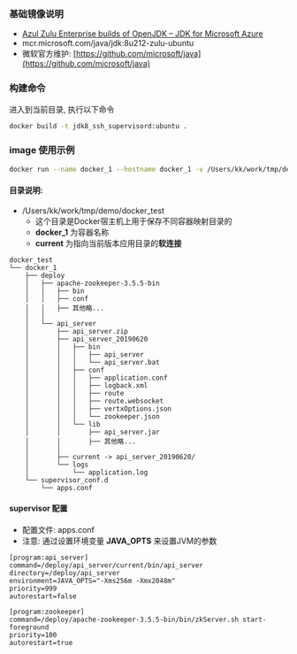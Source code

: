 ### 基础镜像说明
* [Azul Zulu Enterprise builds of OpenJDK – JDK for Microsoft Azure](https://hub.docker.com/_/microsoft-java-jdk)
* mcr.microsoft.com/java/jdk:8u212-zulu-ubuntu
* 微软官方维护: [https://github.com/microsoft/java](https://github.com/microsoft/java)

### 构建命令
进入到当前目录, 执行以下命令
```bash
docker build -t jdk8_ssh_supervisord:ubuntu .
```

### image 使用示例
```bash
docker run --name docker_1 --hostname docker_1 -v /Users/kk/work/tmp/demo/docker_test/docker_1/deploy:/deploy -v /Users/kk/work/tmp/demo/docker_test/docker_1/supervisor_conf.d:/etc/supervisor/conf.d -p 10001:22 -p 9000:9000 -d jdk8_ssh_supervisord:ubuntu
``` 

#### 目录说明:
* /Users/kk/work/tmp/demo/docker_test
    * 这个目录是Docker宿主机上用于保存不同容器映射目录的
    * **docker_1** 为容器名称
    * **current** 为指向当前版本应用目录的**软连接**

```
docker_test
└── docker_1
    ├── deploy
    │   ├── apache-zookeeper-3.5.5-bin
    │   │   ├── bin
    │   │   ├── conf
    │   │   ├── 其他略...
    │   │
    │   └── api_server
    │       ├── api_server.zip
    │       ├── api_server_20190620
    │       │   ├── bin
    │       │   │   ├── api_server
    │       │   │   └── api_server.bat
    │       │   ├── conf
    │       │   │   ├── application.conf
    │       │   │   ├── logback.xml
    │       │   │   ├── route
    │       │   │   ├── route.websocket
    │       │   │   ├── vertxOptions.json
    │       │   │   └── zookeeper.json
    │       │   └── lib
    │       │       ├── api_server.jar
    │       │       ├── 其他略...
    │       │       
    │       ├── current -> api_server_20190620/
    │       └── logs
    │           └── application.log
    └── supervisor_conf.d   
        └── apps.conf 
```

#### supervisor 配置
* 配置文件: apps.conf 
* 注意: 通过设置环境变量 **JAVA_OPTS** 来设置JVM的参数
```
[program:api_server]
command=/deploy/api_server/current/bin/api_server
directory=/deploy/api_server
environment=JAVA_OPTS="-Xms256m -Xmx2048m"
priority=999
autorestart=false

[program:zookeeper]
command=/deploy/apache-zookeeper-3.5.5-bin/bin/zkServer.sh start-foreground
priority=100
autorestart=true

```
